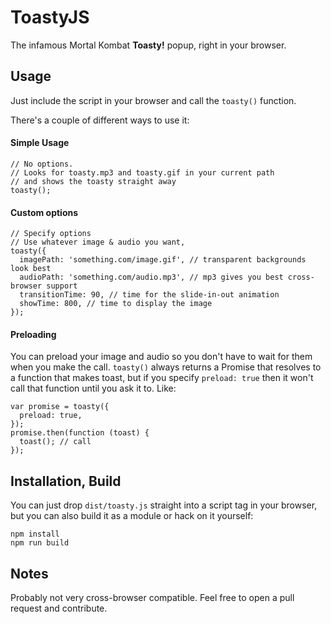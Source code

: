 # ToastyJS

The infamous Mortal Kombat **Toasty!** popup, right in your browser.

## Usage
Just include the script in your browser and call the `toasty()` function.

There's a couple of different ways to use it:

#### Simple Usage
```
// No options.
// Looks for toasty.mp3 and toasty.gif in your current path
// and shows the toasty straight away
toasty();
```

#### Custom options
```
// Specify options
// Use whatever image & audio you want,
toasty({
  imagePath: 'something.com/image.gif', // transparent backgrounds look best
  audioPath: 'something.com/audio.mp3', // mp3 gives you best cross-browser support
  transitionTime: 90, // time for the slide-in-out animation
  showTime: 800, // time to display the image
});
```

#### Preloading
You can preload your image and audio so you don't have to wait for them when you make the call. `toasty()` always returns a Promise that resolves to a function that makes toast, but if you specify `preload: true` then it won't call that function until you ask it to. Like:
```
var promise = toasty({
  preload: true,
});
promise.then(function (toast) {
  toast(); // call
});
```


## Installation, Build
You can just drop `dist/toasty.js` straight into a script tag in your browser, but you can also build it as a module or hack on it yourself:
```
npm install
npm run build
```


## Notes
Probably not very cross-browser compatible. Feel free to open a pull request and contribute.
